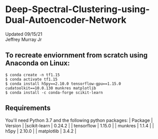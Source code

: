 # Deep-Spectral-Clustering-using-Dual-Autoencoder-Network
Updated 09/15/21 \
Jeffrey Murray Jr 

## To recreate enviornment from scratch using Anaconda on Linux: 
```
$ conda create -n tf1.15
$ conda activate tf1.15
$ conda install h5py==2.10.0 tensorflow-gpu==1.15.0 cudatoolkit==10.0.130 munkres matplotlib
$ conda install -c conda-forge scikit-learn
```

## Requirements
You'll need Python 3.7 and the following python packages:
| Package | Version |
|scikit-learn | 0.24.2 |
| tensorflow | 1.15.0 |
| munkres | 1.1.4 |
| h5py | 2.10.0 |
| matplotlib | 3.4.2 |



